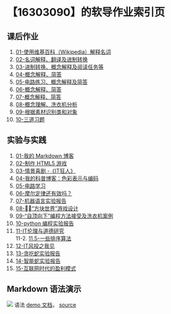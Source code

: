 # 【16303090】的软导作业索引页

## 课后作业

1. [01-使用维基百科（Wikipedia）解释名词](hw01)
2. [02-名词解释、翻译及进制转换](hw02)
3. [03-进制转换、概念解释及阅读任务等](hw03)
4. [04-概念解释、简答](hw04)
5. [05-电路练习、概念解释及简答](hw05)
6. [06-概念解释、简答](hw06)
7. [07-概念解释、简答](hw07)
8. [08-概念理解、洗衣机分析](hw08)
9. [09-根据素材识别类和对象](hw09)
10. [10-三道习题](hw10)


## 实验与实践

1. [01-我的 Markdown 博客](lab01)
2. [02-制作 HTML5 游戏](lab02)
3. [03-情景喜剧 -《IT狂人》](lab03)
4. [04-我的科普博客：色彩表示与编码](lab04)
5. [05-电路学习](lab05)
6. [06-摩尔定律还有效吗？](lab06)
7. [07-机器语言实验报告](lab07)
8. [08-“方块世界”游戏设计](lab08)
9. [09-“自顶向下”编程方法接受及洗衣机案例](lab09)
10. [10-python 编程实验报告](lab10)
11. [11-IT伦理与道德研究](lab11)<br>
11-2. [11.5-一些排序算法](lab11-2)
12. [12-IT风投之我见](lab12)
13. [13-贪吃蛇实验报告](lab13)
14. [14-智能蛇实验报告](lab14)
15. [15-互联网时代的盈利模式](lab15)


## Markdown 语法演示

![](images/exclamation.png) 语法 [demo 文档](demo)， [source](https://github.com/sysu-swi/homework/blob/gh-pages/demo.md)

